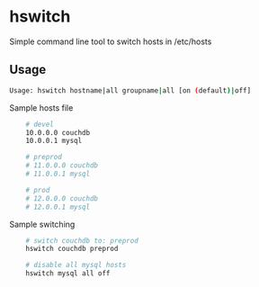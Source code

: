 # hswitch

Simple command line tool to switch hosts in /etc/hosts

## Usage
```bash
Usage: hswitch hostname|all groupname|all [on (default)|off]
```

Sample hosts file
```bash
    # devel
    10.0.0.0 couchdb
    10.0.0.1 mysql

    # preprod
    # 11.0.0.0 couchdb
    # 11.0.0.1 mysql

    # prod
    # 12.0.0.0 couchdb
    # 12.0.0.1 mysql
```

Sample switching
```bash
    # switch couchdb to: preprod
    hswitch couchdb preprod

    # disable all mysql hosts
    hswitch mysql all off



```